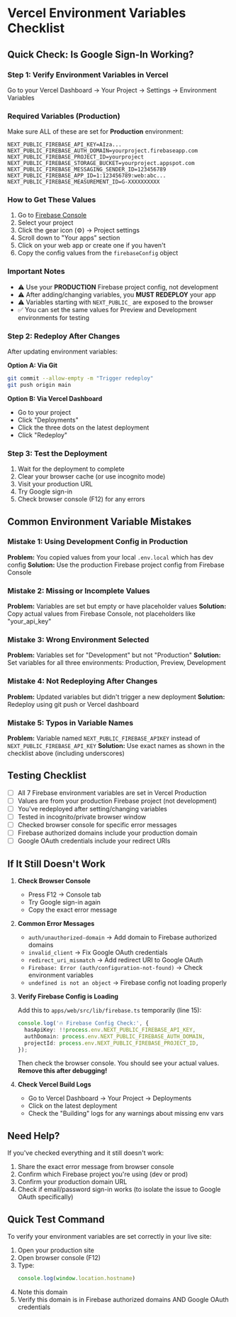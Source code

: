 # Vercel Environment Variables Checklist

## Quick Check: Is Google Sign-In Working?

### Step 1: Verify Environment Variables in Vercel

Go to your Vercel Dashboard → Your Project → Settings → Environment Variables

### Required Variables (Production)

Make sure ALL of these are set for **Production** environment:

```env
NEXT_PUBLIC_FIREBASE_API_KEY=AIza...
NEXT_PUBLIC_FIREBASE_AUTH_DOMAIN=yourproject.firebaseapp.com
NEXT_PUBLIC_FIREBASE_PROJECT_ID=yourproject
NEXT_PUBLIC_FIREBASE_STORAGE_BUCKET=yourproject.appspot.com
NEXT_PUBLIC_FIREBASE_MESSAGING_SENDER_ID=123456789
NEXT_PUBLIC_FIREBASE_APP_ID=1:123456789:web:abc...
NEXT_PUBLIC_FIREBASE_MEASUREMENT_ID=G-XXXXXXXXXX
```

### How to Get These Values

1. Go to [Firebase Console](https://console.firebase.google.com/)
2. Select your project
3. Click the gear icon (⚙️) → Project settings
4. Scroll down to "Your apps" section
5. Click on your web app or create one if you haven't
6. Copy the config values from the `firebaseConfig` object

### Important Notes

- ⚠️ Use your **PRODUCTION** Firebase project config, not development
- ⚠️ After adding/changing variables, you **MUST REDEPLOY** your app
- ⚠️ Variables starting with `NEXT_PUBLIC_` are exposed to the browser
- ✅ You can set the same values for Preview and Development environments for testing

### Step 2: Redeploy After Changes

After updating environment variables:

**Option A: Via Git**
```bash
git commit --allow-empty -m "Trigger redeploy"
git push origin main
```

**Option B: Via Vercel Dashboard**
- Go to your project
- Click "Deployments"
- Click the three dots on the latest deployment
- Click "Redeploy"

### Step 3: Test the Deployment

1. Wait for the deployment to complete
2. Clear your browser cache (or use incognito mode)
3. Visit your production URL
4. Try Google sign-in
5. Check browser console (F12) for any errors

## Common Environment Variable Mistakes

### Mistake 1: Using Development Config in Production
**Problem:** You copied values from your local `.env.local` which has dev config
**Solution:** Use the production Firebase project config from Firebase Console

### Mistake 2: Missing or Incomplete Values
**Problem:** Variables are set but empty or have placeholder values
**Solution:** Copy actual values from Firebase Console, not placeholders like "your_api_key"

### Mistake 3: Wrong Environment Selected
**Problem:** Variables set for "Development" but not "Production"
**Solution:** Set variables for all three environments: Production, Preview, Development

### Mistake 4: Not Redeploying After Changes
**Problem:** Updated variables but didn't trigger a new deployment
**Solution:** Redeploy using git push or Vercel dashboard

### Mistake 5: Typos in Variable Names
**Problem:** Variable named `NEXT_PUBLIC_FIREBASE_APIKEY` instead of `NEXT_PUBLIC_FIREBASE_API_KEY`
**Solution:** Use exact names as shown in the checklist above (including underscores)

## Testing Checklist

- [ ] All 7 Firebase environment variables are set in Vercel Production
- [ ] Values are from your production Firebase project (not development)
- [ ] You've redeployed after setting/changing variables
- [ ] Tested in incognito/private browser window
- [ ] Checked browser console for specific error messages
- [ ] Firebase authorized domains include your production domain
- [ ] Google OAuth credentials include your redirect URIs

## If It Still Doesn't Work

1. **Check Browser Console**
   - Press F12 → Console tab
   - Try Google sign-in again
   - Copy the exact error message

2. **Common Error Messages**
   - `auth/unauthorized-domain` → Add domain to Firebase authorized domains
   - `invalid_client` → Fix Google OAuth credentials
   - `redirect_uri_mismatch` → Add redirect URI to Google OAuth
   - `Firebase: Error (auth/configuration-not-found)` → Check environment variables
   - `undefined is not an object` → Firebase config not loading properly

3. **Verify Firebase Config is Loading**
   
   Add this to `apps/web/src/lib/firebase.ts` temporarily (line 15):
   
   ```typescript
   console.log('🔥 Firebase Config Check:', {
     hasApiKey: !!process.env.NEXT_PUBLIC_FIREBASE_API_KEY,
     authDomain: process.env.NEXT_PUBLIC_FIREBASE_AUTH_DOMAIN,
     projectId: process.env.NEXT_PUBLIC_FIREBASE_PROJECT_ID,
   });
   ```
   
   Then check the browser console. You should see your actual values.
   **Remove this after debugging!**

4. **Check Vercel Build Logs**
   - Go to Vercel Dashboard → Your Project → Deployments
   - Click on the latest deployment
   - Check the "Building" logs for any warnings about missing env vars

## Need Help?

If you've checked everything and it still doesn't work:

1. Share the exact error message from browser console
2. Confirm which Firebase project you're using (dev or prod)
3. Confirm your production domain URL
4. Check if email/password sign-in works (to isolate the issue to Google OAuth specifically)

## Quick Test Command

To verify your environment variables are set correctly in your live site:

1. Open your production site
2. Open browser console (F12)
3. Type:
   ```javascript
   console.log(window.location.hostname)
   ```
4. Note this domain
5. Verify this domain is in Firebase authorized domains AND Google OAuth credentials

